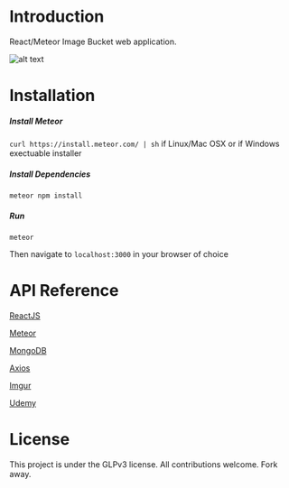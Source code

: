 # Introduction

React/Meteor Image Bucket web application.  

![alt text](http://i.imgur.com/8JFNzfH.png "Image Bucket Screenshot")

# Installation

##### Install Meteor
`curl https://install.meteor.com/ | sh` if Linux/Mac OSX or if Windows exectuable installer

##### Install Dependencies
`meteor npm install`

##### Run

`meteor`

Then navigate to `localhost:3000` in your browser of choice

# API Reference
[ReactJS](https://facebook.github.io/react/)

[Meteor](https://www.meteor.com/#!)

[MongoDB](https://www.mongodb.com/)

[Axios](https://www.npmjs.com/package/axios)

[Imgur](https://api.imgur.com/3/gallery/hot/viral/0)

[Udemy](https://www.udemy.com/meteor-react-tutorial/learn/v4/overview)

# License
This project is under the GLPv3 license. All contributions welcome. Fork away.
